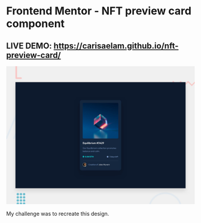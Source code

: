 # Frontend Mentor - NFT preview card component

## LIVE DEMO: https://carisaelam.github.io/nft-preview-card/

![Design preview for the NFT preview card component coding challenge](./design/desktop-preview.jpg)

My challenge was to recreate this design. 
